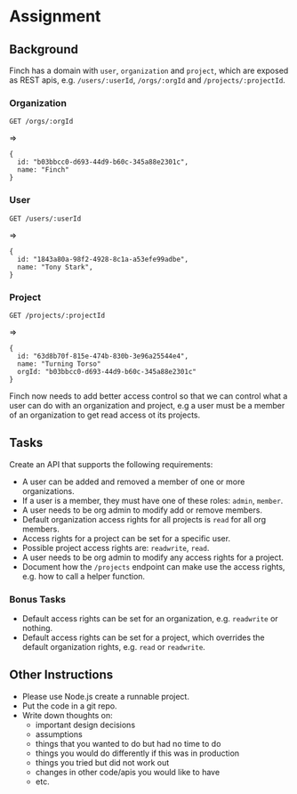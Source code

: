 # Assignment

## Background

Finch has a domain with `user`, `organization` and `project`, which are exposed as REST apis, e.g. `/users/:userId`, `/orgs/:orgId` and `/projects/:projectId`.

### Organization
```
GET /orgs/:orgId
```
=>
```
{
  id: "b03bbcc0-d693-44d9-b60c-345a88e2301c",
  name: "Finch"
}
```

### User
```
GET /users/:userId
```
=>
```
{
  id: "1843a80a-98f2-4928-8c1a-a53efe99adbe",
  name: "Tony Stark",
}
```

### Project
```
GET /projects/:projectId
```
=>
```
{
  id: "63d8b70f-815e-474b-830b-3e96a25544e4",
  name: "Turning Torso"
  orgId: "b03bbcc0-d693-44d9-b60c-345a88e2301c"
}
```

Finch now needs to add better access control so that we can control what a user can do with an organization and project, e.g a user must be a member of an organization to get read access ot its projects.

## Tasks
Create an API that supports the following requirements:
* A user can be added and removed a member of one or more organizations.
* If a user is a member, they must have one of these roles: `admin`, `member`.
* A user needs to be org admin to modify add or remove members.
* Default organization access rights for all projects is `read` for all org members.
* Access rights for a project can be set for a specific user.
* Possible project access rights are: `readwrite`, `read`.
* A user needs to be org admin to modify any access rights for a project.
* Document how the `/projects` endpoint can make use the access rights, e.g. how to call a helper function.

### Bonus Tasks
* Default access rights can be set for an organization, e.g. `readwrite` or nothing.
* Default access rights can be set for a project, which overrides the default organization rights, e.g. `read` or `readwrite`.

## Other Instructions

* Please use Node.js create a runnable project.
* Put the code in a git repo.
* Write down thoughts on:
  * important design decisions
  * assumptions
  * things that you wanted to do but had no time to do
  * things you would do differently if this was in production
  * things you tried but did not work out
  * changes in other code/apis you would like to have
  * etc.

